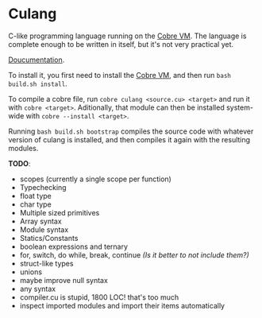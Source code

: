 # Culang

C-like programming language running on the [Cobre VM](https://github.com/Arnaz87/cobrevm). The language is complete enough to be written in itself, but it's not very practical yet.

[Doucumentation](/culang.md).

To install it, you first need to install the [Cobre VM](https://github.com/Arnaz87/cobrevm), and then run `bash build.sh install`.

To compile a cobre file, run `cobre culang <source.cu> <target>` and run it with `cobre <target>`. Aditionally, that module can then be installed system-wide with `cobre --install <target>`.

Running `bash build.sh bootstrap` compiles the source code with whatever version of culang is installed, and then compiles it again with the resulting modules.

**TODO**:

- scopes (currently a single scope per function)
- Typechecking
- float type
- char type
- Multiple sized primitives
- Array syntax
- Module syntax
- Statics/Constants
- boolean expressions and ternary
- for, switch, do while, break, continue *(Is it better to not include them?)*
- struct-like types
- unions
- maybe improve null syntax
- any syntax
- compiler.cu is stupid, 1800 LOC! that's too much
- inspect imported modules and import their items automatically
